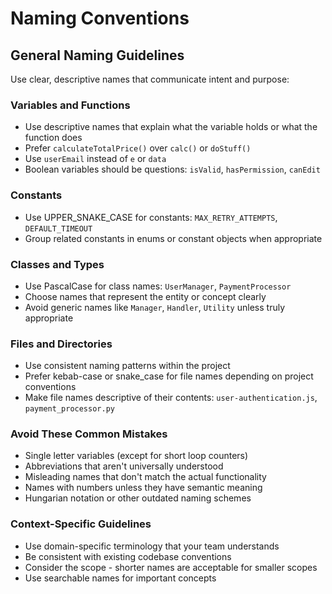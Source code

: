 # Naming Conventions

## General Naming Guidelines

Use clear, descriptive names that communicate intent and purpose:

### Variables and Functions
- Use descriptive names that explain what the variable holds or what the function does
- Prefer `calculateTotalPrice()` over `calc()` or `doStuff()`
- Use `userEmail` instead of `e` or `data`
- Boolean variables should be questions: `isValid`, `hasPermission`, `canEdit`

### Constants
- Use UPPER_SNAKE_CASE for constants: `MAX_RETRY_ATTEMPTS`, `DEFAULT_TIMEOUT`
- Group related constants in enums or constant objects when appropriate

### Classes and Types
- Use PascalCase for class names: `UserManager`, `PaymentProcessor`
- Choose names that represent the entity or concept clearly
- Avoid generic names like `Manager`, `Handler`, `Utility` unless truly appropriate

### Files and Directories
- Use consistent naming patterns within the project
- Prefer kebab-case or snake_case for file names depending on project conventions
- Make file names descriptive of their contents: `user-authentication.js`, `payment_processor.py`

### Avoid These Common Mistakes
- Single letter variables (except for short loop counters)
- Abbreviations that aren't universally understood
- Misleading names that don't match the actual functionality
- Names with numbers unless they have semantic meaning
- Hungarian notation or other outdated naming schemes

### Context-Specific Guidelines
- Use domain-specific terminology that your team understands
- Be consistent with existing codebase conventions
- Consider the scope - shorter names are acceptable for smaller scopes
- Use searchable names for important concepts
